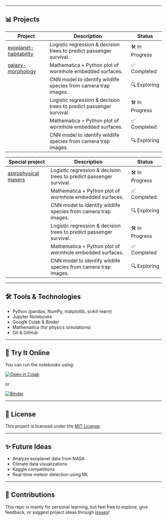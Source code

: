 
---

## 📊 Projects

| Project | Description | Status |
|--------|-------------|--------|
|  [exoplanet-habitability](https://github.com/2871796/DataScienceProjects/tree/main/projects/exoplanet-habitability)  | Logistic regression & decision trees to predict passenger survival. | 🛠 In Progress |
|[galaxy-morphology](https://github.com/2871796/DataScienceProjects/tree/main/projects/galaxy-morphology)  | Mathematica + Python plot of wormhole embedded surfaces. | ✅ Completed |
| []()| CNN model to identify wildlife species from camera trap images. | 🔍 Exploring |
| []() | Logistic regression & decision trees to predict passenger survival. | 🛠 In Progress |
| []() | Mathematica + Python plot of wormhole embedded surfaces. | ✅ Completed |
| []() | CNN model to identify wildlife species from camera trap images. | 🔍 Exploring |

 Special project | Description | Status |
|--------|-------------|--------|
| [astrophysical masers](https://github.com/2871796/DataScienceProjects/tree/main/special_projects/astrophysical%20masers) | Logistic regression & decision trees to predict passenger survival. | 🛠 In Progress |
| []()  | Mathematica + Python plot of wormhole embedded surfaces. | ✅ Completed |
| []() | CNN model to identify wildlife species from camera trap images. | 🔍 Exploring |
| []() | Logistic regression & decision trees to predict passenger survival. | 🛠 In Progress |
| []() | Mathematica + Python plot of wormhole embedded surfaces. | ✅ Completed |
| []() | CNN model to identify wildlife species from camera trap images. | 🔍 Exploring |
---

## 🛠 Tools & Technologies

- Python (pandas, NumPy, matplotlib, scikit-learn)
- Jupyter Notebooks
- Google Colab & Binder
- Mathematica (for physics simulations)
- Git & GitHub

---

## 🧪 Try It Online

You can run the notebooks using:

[![Open in Colab](https://colab.research.google.com/assets/colab-badge.svg)](https://colab.research.google.com/github/2871796/DataScienceProjects)

or

[![Binder](https://mybinder.org/badge_logo.svg)](https://mybinder.org/v2/gh/2871796/DataScienceProjects/HEAD)

---

## 📜 License

This project is licensed under the [MIT License](./LICENSE).

---

## ✨ Future Ideas

- Analyze exoplanet data from NASA
- Climate data visualizations
- Kaggle competitions
- Real-time meteor detection using ML

---

## 🙌 Contributions

This repo is mainly for personal learning, but feel free to explore, give feedback, or suggest project ideas through [Issues](https://github.com/2871796/DataScienceProjects/issues)!


